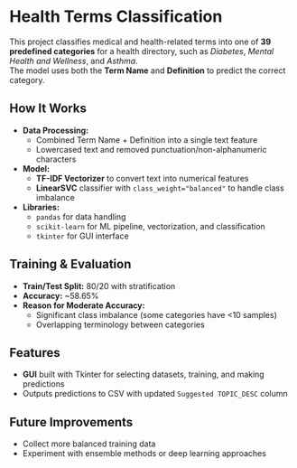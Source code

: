 # Health Terms Classification

This project classifies medical and health-related terms into one of **39 predefined categories** for a health directory, such as *Diabetes*, *Mental Health and Wellness*, and *Asthma*.  
The model uses both the **Term Name** and **Definition** to predict the correct category.

## How It Works
- **Data Processing:**  
  - Combined Term Name + Definition into a single text feature  
  - Lowercased text and removed punctuation/non-alphanumeric characters
- **Model:**  
  - **TF-IDF Vectorizer** to convert text into numerical features  
  - **LinearSVC** classifier with `class_weight="balanced"` to handle class imbalance
- **Libraries:**  
  - `pandas` for data handling  
  - `scikit-learn` for ML pipeline, vectorization, and classification  
  - `tkinter` for GUI interface

## Training & Evaluation
- **Train/Test Split:** 80/20 with stratification
- **Accuracy:** ~58.65%  
- **Reason for Moderate Accuracy:**  
  - Significant class imbalance (some categories have <10 samples)  
  - Overlapping terminology between categories

## Features
- **GUI** built with Tkinter for selecting datasets, training, and making predictions
- Outputs predictions to CSV with updated `Suggested TOPIC_DESC` column

## Future Improvements
- Collect more balanced training data
- Experiment with ensemble methods or deep learning approaches
